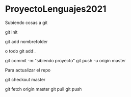 # ProyectoLenguajes2021


Subiendo cosas a git

git init

git add nombrefolder

o todo git add .

git commit -m "sibiendo proyecto"
git push -u origin master



Para actualizar el repo


git checkout master

git fetch origin master
git pull
git push
